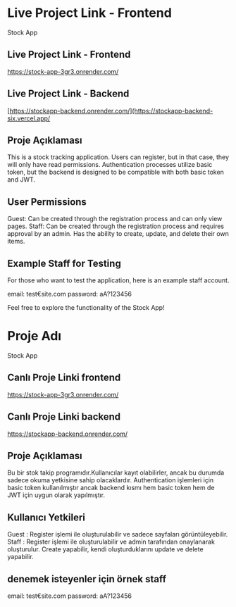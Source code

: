 # Live Project Link - Frontend

Stock App

## Live Project Link - Frontend

https://stock-app-3gr3.onrender.com/

## Live Project Link - Backend

[https://stockapp-backend.onrender.com/](https://stockapp-backend-six.vercel.app/

## Proje Açıklaması

This is a stock tracking application. Users can register, but in that case, they will only have read permissions. Authentication processes utilize basic token, but the backend is designed to be compatible with both basic token and JWT.

## User Permissions

Guest: Can be created through the registration process and can only view pages.
Staff: Can be created through the registration process and requires approval by an admin. Has the ability to create, update, and delete their own items.

## Example Staff for Testing

For those who want to test the application, here is an example staff account.

email: test€site.com
password: aA?123456

Feel free to explore the functionality of the Stock App!

# Proje Adı

Stock App

## Canlı Proje Linki frontend

https://stock-app-3gr3.onrender.com/

## Canlı Proje Linki backend

https://stockapp-backend.onrender.com/

## Proje Açıklaması

Bu bir stok takip programıdır.Kullanıcılar kayıt olabilirler, ancak bu durumda sadece okuma yetkisine sahip olacaklardır. Authentication işlemleri için basic token kullanılmıştır ancak backend kısmı hem basic token hem de JWT için uygun olarak yapılmıştır.

## Kullanıcı Yetkileri

Guest : Register işlemi ile oluşturulabilir ve sadece sayfaları görüntüleyebilir.
Staff : Register işlemi ile oluşturulabilir ve admin tarafından onaylanarak oluşturulur. Create yapabilir, kendi oluşturduklarını update ve delete yapabilir.

## denemek isteyenler için örnek staff

email: test€site.com
password: aA?123456
